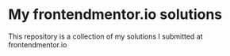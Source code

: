 # My frontendmentor.io solutions

This repository is a collection of my solutions I submitted at frontendmentor.io
